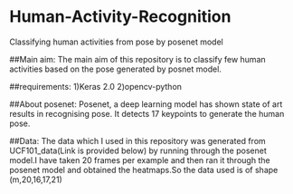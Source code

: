 # Human-Activity-Recognition
Classifying human activities from pose by posenet model

##Main aim:
The main aim of this repository is to classify few human activities based on the pose generated by posnet model.

##requirements:
1)Keras 2.0
2)opencv-python

##About posenet:
Posenet, a deep learning model has shown state of art results in recognising pose.
It detects 17 keypoints to generate the human pose.

##Data:
The data which I used in this repository was generated from UCF101_data(Link is provided below) by running through the posenet model.I have taken 20 frames per example and then ran it through the posenet model and obtained the heatmaps.So the data used is of shape (m,20,16,17,21)
